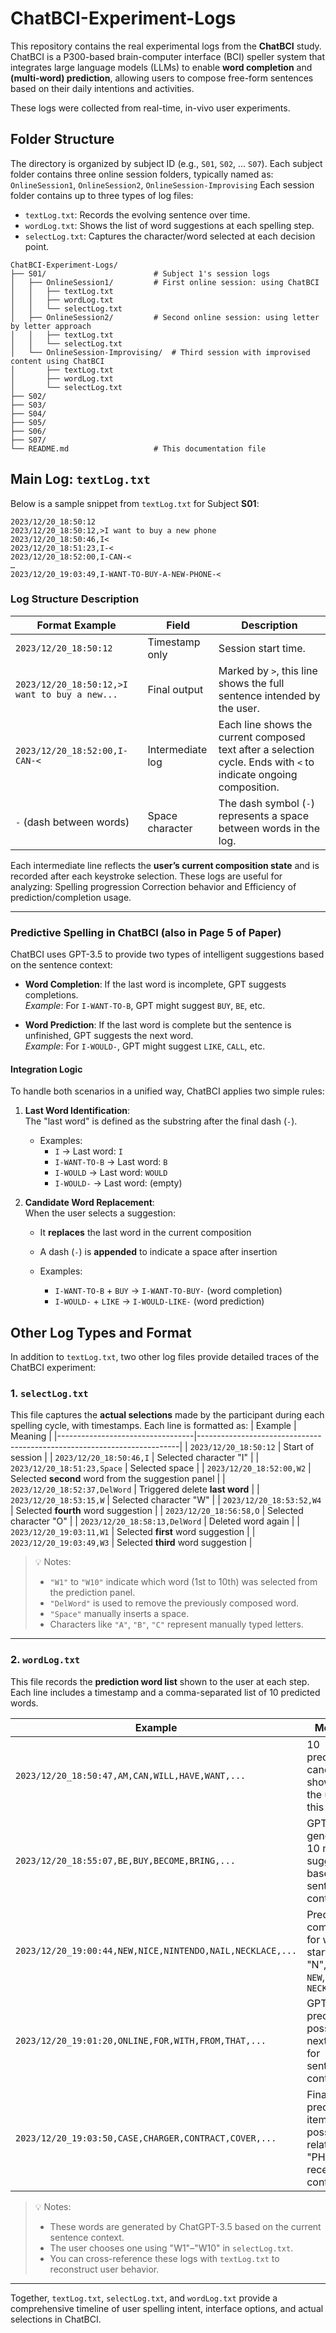 # ChatBCI-Experiment-Logs

This repository contains the real experimental logs from the **ChatBCI** study.  
ChatBCI is a P300-based brain-computer interface (BCI) speller system that integrates large language models (LLMs) to enable **word completion** and **(multi-word) prediction**, allowing users to compose free-form sentences based on their daily intentions and activities.

These logs were collected from real-time, in-vivo user experiments.

## Folder Structure

The directory is organized by subject ID (e.g., `S01`, `S02`, ... `S07`). Each subject folder contains three online session folders, typically named as: `OnlineSession1`, `OnlineSession2`, `OnlineSession-Improvising`
Each session folder contains up to three types of log files:
- `textLog.txt`: Records the evolving sentence over time.
- `wordLog.txt`: Shows the list of word suggestions at each spelling step.
- `selectLog.txt`: Captures the character/word selected at each decision point.

```plaintext
ChatBCI-Experiment-Logs/
├── S01/                        # Subject 1's session logs
│   ├── OnlineSession1/         # First online session: using ChatBCI
│   │   ├── textLog.txt         
│   │   ├── wordLog.txt        
│   │   └── selectLog.txt       
│   ├── OnlineSession2/         # Second online session: using letter by letter approach
│   │   ├── textLog.txt
│   │   └── selectLog.txt
│   └── OnlineSession-Improvising/  # Third session with improvised content using ChatBCI
│       ├── textLog.txt
│       ├── wordLog.txt
│       └── selectLog.txt
├── S02/
├── S03/
├── S04/
├── S05/
├── S06/
├── S07/
└── README.md                   # This documentation file
```

## Main Log: `textLog.txt`

Below is a sample snippet from `textLog.txt` for Subject **S01**:
```
2023/12/20_18:50:12
2023/12/20_18:50:12,>I want to buy a new phone
2023/12/20_18:50:46,I<
2023/12/20_18:51:23,I-<
2023/12/20_18:52:00,I-CAN-<
…
2023/12/20_19:03:49,I-WANT-TO-BUY-A-NEW-PHONE-<
```


### Log Structure Description

| Format Example                                 | Field             | Description                                                                 |
|------------------------------------------------|--------------------|------------------------------------------------------------------------------|
| `2023/12/20_18:50:12`                          | Timestamp only     | Session start time.                                                          |
| `2023/12/20_18:50:12,>I want to buy a new...`  | Final output       | Marked by `>`, this line shows the full sentence intended by the user.      |
| `2023/12/20_18:52:00,I-CAN-<`                  | Intermediate log   | Each line shows the current composed text after a selection cycle. Ends with `<` to indicate ongoing composition. |
| `-` (dash between words)                       | Space character    | The dash symbol (`-`) represents a space between words in the log.          |

Each intermediate line reflects the **user’s current composition state** and is recorded after each keystroke selection. These logs are useful for analyzing: Spelling progression Correction behavior and Efficiency of prediction/completion usage.

---

### Predictive Spelling in ChatBCI (also in Page 5 of Paper)

ChatBCI uses GPT-3.5 to provide two types of intelligent suggestions based on the sentence context:

- **Word Completion**: If the last word is incomplete, GPT suggests completions.  
  *Example*: For `I-WANT-TO-B`, GPT might suggest `BUY`, `BE`, etc.

- **Word Prediction**: If the last word is complete but the sentence is unfinished, GPT suggests the next word.  
  *Example*: For `I-WOULD-`, GPT might suggest `LIKE`, `CALL`, etc.

#### Integration Logic

To handle both scenarios in a unified way, ChatBCI applies two simple rules:

1. **Last Word Identification**:  
   The "last word" is defined as the substring after the final dash (`-`).  
   - Examples:  
     - `I` → Last word: `I`  
     - `I-WANT-TO-B` → Last word: `B`  
     - `I-WOULD` → Last word: `WOULD`  
     - `I-WOULD-` → Last word: (empty)

2. **Candidate Word Replacement**:  
   When the user selects a suggestion:
   - It **replaces** the last word in the current composition
   - A dash (`-`) is **appended** to indicate a space after insertion

   - Examples:  
     - `I-WANT-TO-B` + `BUY` → `I-WANT-TO-BUY-` (word completion)  
     - `I-WOULD-` + `LIKE` → `I-WOULD-LIKE-` (word prediction)


## Other Log Types and Format

In addition to `textLog.txt`, two other log files provide detailed traces of the ChatBCI experiment:

### 1. `selectLog.txt`

This file captures the **actual selections** made by the participant during each spelling cycle, with timestamps. Each line is formatted as:
| Example                          | Meaning                                                                 |
|----------------------------------|-------------------------------------------------------------------------|
| `2023/12/20_18:50:12`            | Start of session                                                        |
| `2023/12/20_18:50:46,I`          | Selected character "I"                                                  |
| `2023/12/20_18:51:23,Space`      | Selected space                                                          |
| `2023/12/20_18:52:00,W2`         | Selected **second** word from the suggestion panel                      |
| `2023/12/20_18:52:37,DelWord`    | Triggered delete **last word**                                          |
| `2023/12/20_18:53:15,W`          | Selected character "W"                                                  |
| `2023/12/20_18:53:52,W4`         | Selected **fourth** word suggestion                                     |
| `2023/12/20_18:56:58,O`          | Selected character "O"                                                  |
| `2023/12/20_18:58:13,DelWord`    | Deleted word again                                                      |
| `2023/12/20_19:03:11,W1`         | Selected **first** word suggestion                                      |
| `2023/12/20_19:03:49,W3`         | Selected **third** word suggestion                                      |

> 💡 Notes:
> - `"W1"` to `"W10"` indicate which word (1st to 10th) was selected from the prediction panel.
> - `"DelWord"` is used to remove the previously composed word.
> - `"Space"` manually inserts a space.
> - Characters like `"A"`, `"B"`, `"C"` represent manually typed letters.

---

### 2. `wordLog.txt`

This file records the **prediction word list** shown to the user at each step. Each line includes a timestamp and a comma-separated list of 10 predicted words.

| Example                                                                                   | Meaning                                                                                      |
|--------------------------------------------------------------------------------------------|----------------------------------------------------------------------------------------------|
| `2023/12/20_18:50:47,AM,CAN,WILL,HAVE,WANT,...`                                             | 10 prediction candidates shown to the user at this time                                      |
| `2023/12/20_18:55:07,BE,BUY,BECOME,BRING,...`                                               | GPT-3.5 generated 10 new suggestions based on sentence context                               |
| `2023/12/20_19:00:44,NEW,NICE,NINTENDO,NAIL,NECKLACE,...`                                  | Predicted completions for word starting with "N", e.g., `NEW`, `NECKLACE`                   |
| `2023/12/20_19:01:20,ONLINE,FOR,WITH,FROM,THAT,...`                                         | GPT predicting possible next words for sentence continuation                                 |
| `2023/12/20_19:03:50,CASE,CHARGER,CONTRACT,COVER,...`                                      | Final predicted items possibly related to "PHONE" or recent input context                   |

> 💡 Notes:
> - These words are generated by ChatGPT-3.5 based on the current sentence context.
> - The user chooses one using "W1"–"W10" in `selectLog.txt`.
> - You can cross-reference these logs with `textLog.txt` to reconstruct user behavior.

---

Together, `textLog.txt`, `selectLog.txt`, and `wordLog.txt` provide a comprehensive timeline of user spelling intent, interface options, and actual selections in ChatBCI.